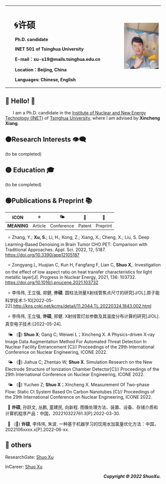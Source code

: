 
<table border="0">
  <tr>
    <td width="75%">
      <h1>  &ensp; &#x1F300;许硕 </h1>   
      <p><b> &ensp;&ensp;&ensp; Ph.D. candidate</b></p>
      <p><b> &ensp;&ensp;&ensp; INET 501 of Tsinghua University</b></p>
      <p><b> &ensp;&ensp;&ensp; E-mail：xu-s19@mails.tsinghua.edu.cn</b></p>
      <p><b> &ensp;&ensp;&ensp; Location：Beijing, China</b></p>
      <p><b> &ensp;&ensp;&ensp; Languages: Chinese, English</b></p>
    </td>
    <td width="25%">
      <img src="/figures/m.jpg" width="100%">   
    </td>
  </tr>
</table>  

## &#x1F535; Hello! 👋

&ensp;&ensp;&ensp; I am a Ph.D. candidate in the [Institute of Nuclear and New Energy Technology (INET)](https://www.inet.tsinghua.edu.cn/index.htm) of [Tsinghua University](https://www.tsinghua.edu.cn/), where I am advised by **Xincheng Xiang**. 

## &#x1F7E0;Research Interests 👁‍🗨

(to be completed)

## &#x1F7E1; Education 🎓

(to be completed)

## &#x1F7E2;Publications & Preprint 📚 
<!--注释(&nbsp; &#x2B50; : Publications &nbsp; &#x1F324; : Preprint &nbsp;)-->


ICON   |   &#x2B50;  | &#x1F324; | &#x1F514;| &#x1F4DD; 
   --   | --          | --        |  --      |  --  
**MEANING** | Article     | Conference|  Patent  |  Preprint  


&nbsp; &#x2B50; Zhang, Y.; **Xu, S.**; Li, H.; Kong, Z.; Xiang, X.; Cheng, X.; Liu, S. Deep Learning-Based Denoising in Brain Tumor CHO PET: Comparison with Traditional Approaches. Appl. Sci. 2022, 12, 5187. https://doi.org/10.3390/app12105187

&nbsp; &#x2B50; Zongyang L, Huajian C, Kun H, Fangfang F, Lian C, **Shuo X**,. Investigation on the effect of low aspect ratio on heat transfer characteristics for light metallic layer[J]. Progress in Nuclear Energy, 2021, 136: 103732. https://doi.org/10.1016/j.pnucene.2021.103732

&nbsp; &#x2B50; 李伟伟, 王立强, 郑健, **许硕**. 圆柱法测量X射线管焦点尺寸的研究[J/OL].原子能科学技术:1-10[2022-05-22].http://kns.cnki.net/kcms/detail/11.2044.TL.20220324.1843.002.html

&nbsp; &#x2B50; 李伟伟, 王立强, **许硕**, 郑健. X射线管灯丝参数及其温度分布计算的研究[J/OL].真空电子技术:[2022-05-24].

&nbsp; &#x1F324; &nbsp; (&#x1F4DD;)   **Shuo X**; Gang C; Weiwei L；Xincheng X. A Physics-driven X-ray Image Data Augmentation Method For Automated Threat Detection In Nuclear Facility Entrancement [C]// Proceedings of the 29th International Conference on Nuclear Engineering, ICONE 2022.

&nbsp; &#x1F324; &nbsp; (&#x1F4DD;)  Jiahua C; Zhentao W; **Shuo X**.  Simulation Research on the New Electrode Structure of Ionization Chamber Detector[C]// Proceedings of the 29th International Conference on Nuclear Engineering, ICONE 2022.

&nbsp; &#x1F324; &nbsp; (&#x1F4DD;)  Yuchen Z; **Shuo X**；Xincheng X. Measurement Of Two-phase Flow: Static Ct System Based On Carbon Nanotubes [C]// Proceedings of the 29th International Conference on Nuclear Engineering, ICONE 2022.

&nbsp; &#x1F514; **许硕**, 孙跃文, 丛鹏, 童建民, 向新程. 图像处理方法、装置、设备、存储介质和计算机程序产品：中国，202210322761.3[P].2022-03-30.

&nbsp; &#x1F514; &nbsp; (&#x1F4DD;)  **许硕**, 李伟伟, 朱波. 一种基于机器学习的饮用水加氯量优化方法：中国，2022106xxxx.x[P].2022-06-xx. 

## &#x1F534; others

ResearchGate: [Shuo Xu](https://www.researchgate.net/profile/Shuo-Xu-21)

InCareer: [Shuo Xu](https://www.linkedin.cn/incareer/in/%E7%A1%95-%E8%AE%B8-5493811ba?originalSubdomain=cn)

 <p align="right">
  <b><i>
  Copyright &#x00A9; 2022 ShuoXu. 
  </i></b>
</p>
